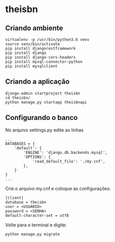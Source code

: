 # theisbn

## Criando ambiente

```
virtualenv -p /usr/bin/python3.6 venv
source venv/bin/activate
pip install djangorestframework
pip install django
pip install django-cors-headers
pip install mysql-connector-python
pip install mysqlclient
```

## Criando a aplicação
```
django-admin startproject theisbn
cd theisbn/
python manage.py startapp theisbnapi
```

## Configurando o banco

No arquivo settings.py edite as linhas
```
...
DATABASES = {
    'default': {
        'ENGINE': 'django.db.backends.mysql',
        'OPTIONS': {
            'read_default_file': './my.cnf',
        },
    }
}
...
```

Crie o arquivo my.cnf e coloque as configurações:
```
[client]
database = theisbn
user = <USUARIO>
password = <SENHA>
default-character-set = utf8
```
Volte para o terminal e digite:
```
python manage.py migrate
```
